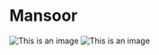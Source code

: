 # Mansoor 


![This is an image](https://github.com/Mansoor-at/Mansoor-at.github.io/blob/main/assets/pic.png)
![This is an image](/assets/pic.png)
